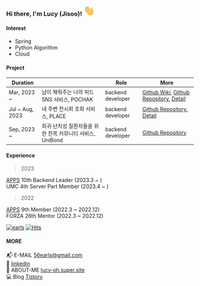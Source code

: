 
### Hi there, I'm Lucy (Jisoo)! <img src="https://raw.githubusercontent.com/ABSphreak/ABSphreak/master/gifs/Hi.gif" width="30px">


#### Interest
- Spring
- Python Algorithm
- Cloud

#### Project
| Duration                  |        | Role              | More                                      |
|---------------------------|--------|-------------------|---------------------------------------------|
| Mar, 2023 ~  | 남이 채워주는 나의 피드 SNS 서비스, POCHAK | backend developer | [Github Wiki](https://github.com/APPS-sookmyung/2023-POCHAK-server/wiki), [Github Repository](https://github.com/APPS-sookmyung/2023-POCHAK-server), [Detail](https://lucy-oh.super.site/%EC%A3%BC%EC%9A%94-%ED%94%84%EB%A1%9C%EC%A0%9D%ED%8A%B8/%EB%82%A8%EC%9D%B4-%EC%B1%84%EC%9B%8C%EC%A3%BC%EB%8A%94-%EB%82%98%EC%9D%98-%ED%94%84%EB%A1%9C%ED%95%84-sns-pochak) |
| Jul ~ Aug, 2023 | 내 주변 전시회 조회 서비스, PLACE | backend developer | [Github Repository](https://github.com/PLACE-4th-UMC/PLACE-server), [Detail](https://lucy-oh.super.site/%EC%A3%BC%EC%9A%94-%ED%94%84%EB%A1%9C%EC%A0%9D%ED%8A%B8/%EC%A0%84%EC%8B%9C%ED%9A%8C-%EC%A1%B0%ED%9A%8C-%EC%84%9C%EB%B9%84%EC%8A%A4-place) |
| Sep, 2023 ~  | 희귀·난치성 질환자들을 위한 친목 커뮤니티 서비스, UniBond | backend developer | [Github Repository]() |

#### Experience
> 2023

[APPS](https://github.com/APPS-sookmyung) 10th Backend Leader (2023.3 ~ ) <br>
UMC 4th Server Part Member (2023.4 ~ )

> 2022

[APPS](https://github.com/APPS-sookmyung) 9th Member (2022.3 ~ 2022.12) <br>
FORZA 26th Mentor (2022.3 ~ 2022.12)


[![earls](http://mazassumnida.wtf/api/mini/generate_badge?boj=earls)](https://solved.ac/earls)
[![Hits](https://hits.seeyoufarm.com/api/count/incr/badge.svg?url=https%3A%2F%2Fgithub.com%2F5jisoo&count_bg=%233DC8A4&title_bg=%23555555&icon=&icon_color=%23FFFFFF&title=hits&edge_flat=false)](https://hits.seeyoufarm.com)

#### MORE
📬 E-MAIL [56earls@gmail.com](mailto:56earls@gmail.com) <br>
🔭 [linkedin](https://www.linkedin.com/in/jisoo-oh-34197125b/) <br>
📃 ABOUT-ME [lucy-oh.super.site](https://lucy-oh.super.site/) <br>
💻 Blog [Tistory](https://5ji-record.tistory.com/)
